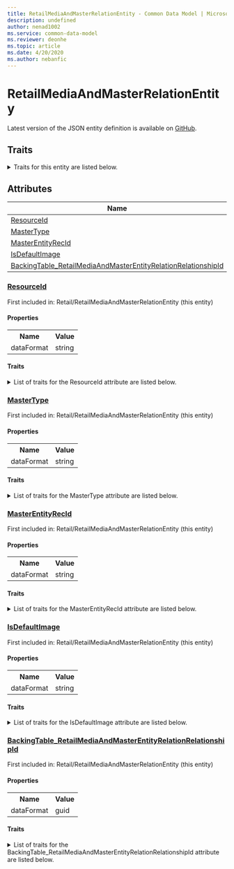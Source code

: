 ```yaml
---
title: RetailMediaAndMasterRelationEntity - Common Data Model | Microsoft Docs
description: undefined
author: nenad1002
ms.service: common-data-model
ms.reviewer: deonhe
ms.topic: article
ms.date: 4/20/2020
ms.author: nebanfic
---
```


# RetailMediaAndMasterRelationEntity

  
 Latest version of the JSON entity definition is available on <a href="https://github.com/Microsoft/CDM/tree/master/schemaDocuments/core/operationsCommon/Entities/Commerce/Retail/RetailMediaAndMasterRelationEntity.cdm.json" target="_blank">GitHub</a>.  

## Traits

<details>
<summary>Traits for this entity are listed below.  
</summary>

**is.CDM.entityVersion**  
  <table><tr><th>Parameter</th><th>Value</th><th>Data type</th><th>Explanation</th></tr><tr><td>versionNumber</td><td>"1.0.0"</td><td>string</td><td>semantic version number of the entity</td></tr></table>

**is.application.releaseVersion**  
  <table><tr><th>Parameter</th><th>Value</th><th>Data type</th><th>Explanation</th></tr><tr><td>releaseVersion</td><td>"10.0.13.0"</td><td>string</td><td>semantic version number of the application introducing this entity</td></tr></table>

</details>

## Attributes

|Name|Description|First Included in Instance|
|---|---|---|
|[ResourceId](#ResourceId)||<a href="RetailMediaAndMasterRelationEntity.md" target="_blank">Retail/RetailMediaAndMasterRelationEntity</a>|
|[MasterType](#MasterType)||<a href="RetailMediaAndMasterRelationEntity.md" target="_blank">Retail/RetailMediaAndMasterRelationEntity</a>|
|[MasterEntityRecId](#MasterEntityRecId)||<a href="RetailMediaAndMasterRelationEntity.md" target="_blank">Retail/RetailMediaAndMasterRelationEntity</a>|
|[IsDefaultImage](#IsDefaultImage)||<a href="RetailMediaAndMasterRelationEntity.md" target="_blank">Retail/RetailMediaAndMasterRelationEntity</a>|
|[BackingTable_RetailMediaAndMasterEntityRelationRelationshipId](#BackingTable_RetailMediaAndMasterEntityRelationRelationshipId)||<a href="RetailMediaAndMasterRelationEntity.md" target="_blank">Retail/RetailMediaAndMasterRelationEntity</a>|

### <a href=#ResourceId name="ResourceId">ResourceId</a>

First included in: Retail/RetailMediaAndMasterRelationEntity (this entity)  

#### Properties

<table><tr><th>Name</th><th>Value</th></tr><tr><td>dataFormat</td><td>string</td></tr></table>

#### Traits

<details>
<summary>List of traits for the ResourceId attribute are listed below.</summary>

**is.dataFormat.character**  
**is.dataFormat.big**  
**is.dataFormat.array**  
**is.dataFormat.character**  
**is.dataFormat.array**  
</details>

### <a href=#MasterType name="MasterType">MasterType</a>

First included in: Retail/RetailMediaAndMasterRelationEntity (this entity)  

#### Properties

<table><tr><th>Name</th><th>Value</th></tr><tr><td>dataFormat</td><td>string</td></tr></table>

#### Traits

<details>
<summary>List of traits for the MasterType attribute are listed below.</summary>

**is.dataFormat.character**  
**is.dataFormat.big**  
**is.dataFormat.array**  
**is.dataFormat.character**  
**is.dataFormat.array**  
</details>

### <a href=#MasterEntityRecId name="MasterEntityRecId">MasterEntityRecId</a>

First included in: Retail/RetailMediaAndMasterRelationEntity (this entity)  

#### Properties

<table><tr><th>Name</th><th>Value</th></tr><tr><td>dataFormat</td><td>string</td></tr></table>

#### Traits

<details>
<summary>List of traits for the MasterEntityRecId attribute are listed below.</summary>

**is.dataFormat.character**  
**is.dataFormat.big**  
**is.dataFormat.array**  
**is.dataFormat.character**  
**is.dataFormat.array**  
</details>

### <a href=#IsDefaultImage name="IsDefaultImage">IsDefaultImage</a>

First included in: Retail/RetailMediaAndMasterRelationEntity (this entity)  

#### Properties

<table><tr><th>Name</th><th>Value</th></tr><tr><td>dataFormat</td><td>string</td></tr></table>

#### Traits

<details>
<summary>List of traits for the IsDefaultImage attribute are listed below.</summary>

**is.dataFormat.character**  
**is.dataFormat.big**  
**is.dataFormat.array**  
**is.dataFormat.character**  
**is.dataFormat.array**  
</details>

### <a href=#BackingTable_RetailMediaAndMasterEntityRelationRelationshipId name="BackingTable_RetailMediaAndMasterEntityRelationRelationshipId">BackingTable_RetailMediaAndMasterEntityRelationRelationshipId</a>

First included in: Retail/RetailMediaAndMasterRelationEntity (this entity)  

#### Properties

<table><tr><th>Name</th><th>Value</th></tr><tr><td>dataFormat</td><td>guid</td></tr></table>

#### Traits

<details>
<summary>List of traits for the BackingTable_RetailMediaAndMasterEntityRelationRelationshipId attribute are listed below.</summary>

**is.dataFormat.character**  
**is.dataFormat.big**  
**is.dataFormat.array**  
**is.dataFormat.guid**  
**means.identity.entityId**  
**is.linkedEntity.identifier**  
Marks the attribute(s) that hold foreign key references to a linked (used as an attribute) entity. This attribute is added to the resolved entity to enumerate the referenced entities.  <table><tr><th>Parameter</th><th>Value</th><th>Data type</th><th>Explanation</th></tr><tr><td>entityReferences</td><td><table><tr><th>entityReference</th><th>attributeReference</th></tr><tr><td><a href="../../../Tables/Commerce/Retail/Miscellaneous/RetailMediaAndMasterEntityRelation.md" target="_blank">/core/operationsCommon/Tables/Commerce/Retail/Miscellaneous/RetailMediaAndMasterEntityRelation.cdm.json/RetailMediaAndMasterEntityRelation</a></td><td><a href="../../../Tables/Commerce/Retail/Miscellaneous/RetailMediaAndMasterEntityRelation.md#RecId" target="_blank">RecId</a></td></tr></table></td><td>entity</td><td>a reference to the constant entity holding the list of entity references</td></tr></table>

**is.dataFormat.guid**  
**is.dataFormat.character**  
**is.dataFormat.array**  
</details>
